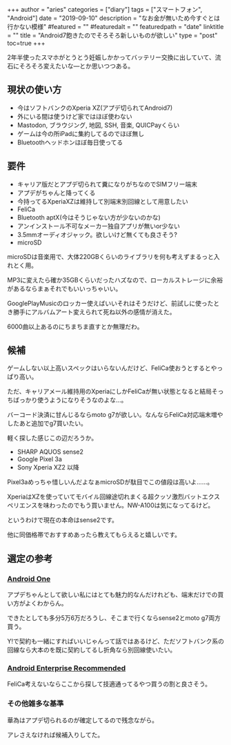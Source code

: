 +++
author = "aries"
categories = ["diary"]
tags = ["スマートフォン", "Android"]
date = "2019-09-10"
description = "なお金が無いため今すぐとは行かない模様"
#featured = ""
#featuredalt = ""
featuredpath = "date"
linktitle = ""
title = "Android7飽きたのでそろそろ新しいものが欲しい"
type = "post"
toc=true
+++

2年半使ったスマホがとうとう妊娠しかかってバッテリー交換に出していて、流石にそろそろ変えたいな―とか思いつつある。

## 現状の使い方

- 今はソフトバンクのXperia XZ(アプデ切られてAndroid7)
- 外にいる間は使うけど家ではほぼ使わない
- Mastodon, ブラウジング, 地図, SSH, 音楽, QUICPayくらい
- ゲームは今の所iPadに集約してるのでほぼ無し
- Bluetoothヘッドホンほぼ毎日使ってる

## 要件

- キャリア版だとアプデ切られて糞になりがちなのでSIMフリー端末
- アプデがちゃんと降ってくる
- 今持ってるXperiaXZは維持して別端末別回線として用意したい
- FeliCa
- Bluetooth aptX(今はそうじゃない方が少ないのかな)
- アンインストール不可なメーカー独自アプリが無いor少ない
- 3.5mmオーディオジャック。欲しいけど無くても良さそう?
- microSD

microSDは音楽用で、大体220GBくらいのライブラリを何も考えずまるっと入れとく用。

MP3に変えたら確か35GBくらいだったハズなので、ローカルストレージに余裕があるならまぁそれでもいいっちゃいい。

GooglePlayMusicのロッカー使えばいいそれはそうだけど、前試しに使ったとき勝手にアルバムアート変えられて死ね以外の感情が消えた。

6000曲以上あるのにちまちま直すとか無理だわ。

## 候補

ゲームしない以上高いスペックはいらないんだけど、FeliCa使おうとするとやっぱり高い。

ただ、キャリアメール維持用のXperiaにしかFeliCaが無い状態となると結局そっちばっかり使うようになりそうなのよな…。

バーコード決済に甘んじるならmoto g7が欲しい。なんならFeliCa対応端末増やしたあと追加でg7買いたい。

軽く探した感じこの辺だろうか。

- SHARP AQUOS sense2
- Google Pixel 3a
- Sony Xperia XZ2 以降

Pixel3aめっちゃ惜しいんだよなぁmicroSDが駄目でこの値段は高いよ……。

XperiaはXZを使っていてモバイル回線途切れまくる超クッソ激烈バットエクスペリエンスを味わったのでもう買いません。NW-A100は気になってるけど。

というわけで現在の本命はsense2です。

他に同価格帯でおすすめあったら教えてもらえると嬉しいです。

## 選定の参考

### [Android One](https://www.android.com/intl/ja_jp/one/)

アプデちゃんとして欲しい私にはとても魅力的なんだけれども、端末だけでの買い方がよくわからん。

できたとしても多分5万6万だろうし、そこまで行くならsense2とmoto g7両方買う。

Y!で契約も一緒にすればいいじゃんって話ではあるけど、ただソフトバンク系の回線なら大本のを既に契約してるし折角なら別回線使いたい。

### [Android Enterprise Recommended](https://www.android.com/intl/ja_jp/enterprise/recommended/)

FeliCa考えないならここから探して技適通ってるやつ買うの割と良さそう。

### その他雑多な基準

華為はアプデ切られるのが確定してるので残念ながら。

アレさえなければ候補入りしてた。

